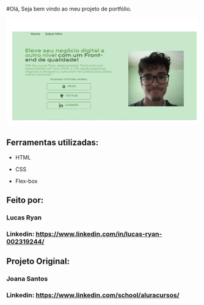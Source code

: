 #Olá, Seja bem vindo ao meu projeto de portfólio.

![image](https://github.com/LucasRyanDp/Portifolio-Alura/blob/master/imagem_2023-04-10_162654377.png)

## Ferramentas utilizadas:

* HTML

* CSS

* Flex-box

## Feito por:

### Lucas Ryan

### Linkedin: https://www.linkedin.com/in/lucas-ryan-002319244/

## Projeto Original:

### Joana Santos

### Linkedin: https://www.linkedin.com/school/aluracursos/

```
